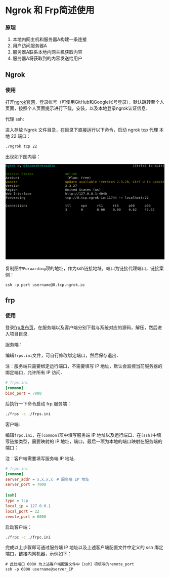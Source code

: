 # Ngrok 和 Frp简述使用

### 原理

1. 本地内网主机和服务器A构建一条连接
2. 用户访问服务器A
3. 服务器A联系本地内网主机获取内容
4. 服务器A将获取到的内容发送给用户

## Ngrok

### 使用

打开[ngrok官网](https://ngrok.com)，登录帐号（可使用GitHub和Google帐号登录），默认跳转至个人页面，按照个人页面提示进行下载，安装，以及本地登录ngrok认证信息．

代理 ssh:

进入存放 Ngrok 文件目录，在目录下直接运行以下命令，启动 ngrok tcp 代理 本地 22 端口：

```bash
./ngrok tcp 22
```

出现如下图内容：

![1557478627086](../image/ngork-example.png)

复制图中`Forwarding`项的地址，作为ssh链接地址，端口为链接代理端口，链接案例：

```
ssh -p port username@0.tcp.ngrok.io
```





## frp

### 使用

登录[frp发布页](<https://github.com/fatedier/frp/releases>)，在服务端以及客户端分别下载与系统对应的源码，解压，然后进入项目目录.

服务端：

编辑`frps.ini`文件，可自行修改绑定端口，然后保存退出．

注：服务端只需要绑定运行端口，不需要填写 IP 地址，默认会监控当前服务器的绑定端口，允许所有 IP 访问．

```ini
# frps.ini
[common]
bind_port = 7000
```

后执行一下命令启动 frp 服务端：

```bash
./frps -c ./frps.ini
```



客户端:

编辑`frpc.ini`，在`[common]`项中填写服务端 IP 地址以及运行端口．在`[ssh]`中填写链接类型，需要映射的 IP 地址，端口，最后一项为本地的端口映射在服务端的端口：

注：客户端需要填写服务端 IP 地址．

```ini
# frpc.ini
[common]
server_addr = x.x.x.x　# 服务端 IP 地址
server_port = 7000

[ssh]
type = tcp
local_ip = 127.0.0.1
local_port = 22
remote_port = 6000
```

启动客户端：

```bash
./frpc -c ./frpc.ini
```



完成以上步骤即可通过服务端 IP 地址以及上述客户端配置文件中定义的 ssh 绑定端口，链接内网机器，示例如下：

```
# 此处端口 6000 为上述客户端配置文件中［ssh］项填写的remote_port
ssh -p 6000 username@server_IP
```





